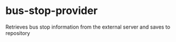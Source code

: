 # bus-stop-provider
Retrieves bus stop information from the external server and saves to repository

